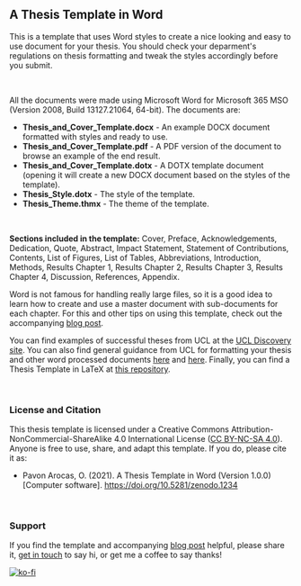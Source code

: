 ## A Thesis Template in Word

This is a template that uses Word styles to create a nice looking and easy to use document for your thesis. You should check your deparment's regulations on thesis formatting and tweak the styles accordingly before you submit.

<br/>

All the documents were made using Microsoft Word for Microsoft 365 MSO (Version 2008, Build 13127.21064, 64-bit). The documents are:
* __Thesis_and_Cover_Template.docx__ - An example DOCX document formatted with styles and ready to use.
* __Thesis_and_Cover_Template.pdf__ - A PDF version of the document to browse an example of the end result.
* __Thesis_and_Cover_Template.dotx__ - A DOTX template document (opening it will create a new DOCX document based on the styles of the template).
* __Thesis_Style.dotx__ - The style of the template.
* __Thesis_Theme.thmx__ - The theme of the template.

<br/>

__Sections included in the template:__ Cover, Preface, Acknowledgements, Dedication, Quote, Abstract, Impact Statement, Statement of Contributions, Contents, List of Figures, List of Tables, Abbreviations, Introduction, Methods, Results Chapter 1, Results Chapter 2, Results Chapter 3, Results Chapter 4, Discussion, References, Appendix.

Word is not famous for handling really large files, so it is a good idea to learn how to create and use a master document with sub-documents for each chapter. For this and other tips on using this template, check out the accompanying [blog post](https://oriolpavon.com/2021/02/08/thesis-template-in-word/).

You can find examples of successful theses from UCL at the [UCL Discovery site](https://discovery.ucl.ac.uk/view/theses/UCL_Thesis/). You can also find general guidance from UCL for formatting your thesis and other word processed documents [here](https://www.ucl.ac.uk/students/exams-and-assessments/research-assessments/format-bind-and-submit-your-thesis-general-guidance) and [here](https://www.ucl.ac.uk/isd/services/websites-apps/creating-accessible-content/documents). Finally, you can find a Thesis Template in LaTeX at [this repository](https://github.com/UCL/ucl-latex-thesis-templates).

<br/>

### License and Citation

This thesis template is licensed under a Creative Commons Attribution-NonCommercial-ShareAlike 4.0 International License ([CC BY-NC-SA 4.0](https://creativecommons.org/licenses/by-nc-sa/4.0/)). Anyone is free to use, share, and adapt this template. If you do, please cite it as:
* Pavon Arocas, O. (2021). A Thesis Template in Word (Version 1.0.0) [Computer software]. https://doi.org/10.5281/zenodo.1234

<br/>

### Support

If you find the template and accompanying [blog post](https://oriolpavon.com/2021/02/08/thesis-template-in-word/) helpful, please share it, [get in touch](https://twitter.com/oriolpavon) to say hi, or get me a coffee to say thanks!

[![ko-fi](https://ko-fi.com/img/githubbutton_sm.svg)](https://ko-fi.com/B0B87O3GM)
